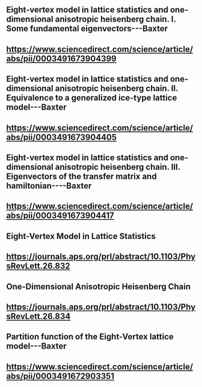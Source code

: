 ## Eight-vertex model in lattice statistics and one-dimensional anisotropic heisenberg chain. I. Some fundamental eigenvectors---Baxter 
## https://www.sciencedirect.com/science/article/abs/pii/0003491673904399
## Eight-vertex model in lattice statistics and one-dimensional anisotropic heisenberg chain. II. Equivalence to a generalized ice-type lattice model---Baxter 
## https://www.sciencedirect.com/science/article/abs/pii/0003491673904405
## Eight-vertex model in lattice statistics and one-dimensional anisotropic heisenberg chain. III. Eigenvectors of the transfer matrix and hamiltonian----Baxter 
## https://www.sciencedirect.com/science/article/abs/pii/0003491673904417
## Eight-Vertex Model in Lattice Statistics
## https://journals.aps.org/prl/abstract/10.1103/PhysRevLett.26.832
## One-Dimensional Anisotropic Heisenberg Chain
## https://journals.aps.org/prl/abstract/10.1103/PhysRevLett.26.834
## Partition function of the Eight-Vertex lattice model---Baxter 
## https://www.sciencedirect.com/science/article/abs/pii/0003491672903351
